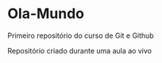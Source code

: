 # Ola-Mundo
 Primeiro repositório do curso de Git e  Github

 Repositório criado durante uma aula ao vivo
 

